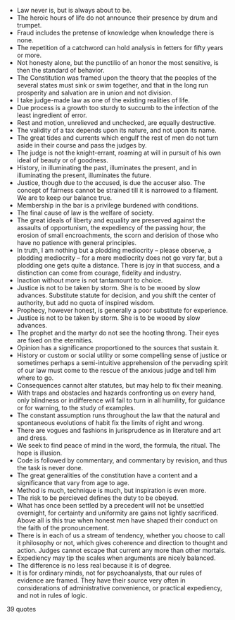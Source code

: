  - Law never is, but is always about to be.
 - The heroic hours of life do not announce their presence by drum and trumpet.
 - Fraud includes the pretense of knowledge when knowledge there is none.
 - The repetition of a catchword can hold analysis in fetters for fifty years or more.
 - Not honesty alone, but the punctilio of an honor the most sensitive, is then the standard of behavior.
 - The Constitution was framed upon the theory that the peoples of the several states must sink or swim together, and that in the long run prosperity and salvation are in union and not division.
 - I take judge-made law as one of the existing realities of life.
 - Due process is a growth too sturdy to succumb to the infection of the least ingredient of error.
 - Rest and motion, unrelieved and unchecked, are equally destructive.
 - The validity of a tax depends upon its nature, and not upon its name.
 - The great tides and currents which engulf the rest of men do not turn aside in their course and pass the judges by.
 - The judge is not the knight-errant, roaming at will in pursuit of his own ideal of beauty or of goodness.
 - History, in illuminating the past, illuminates the present, and in illuminating the present, illuminates the future.
 - Justice, though due to the accused, is due the accuser also. The concept of fairness cannot be strained till it is narrowed to a filament. We are to keep our balance true.
 - Membership in the bar is a privilege burdened with conditions.
 - The final cause of law is the welfare of society.
 - The great ideals of liberty and equality are preserved against the assaults of opportunism, the expediency of the passing hour, the erosion of small encroachments, the scorn and derision of those who have no patience with general principles.
 - In truth, I am nothing but a plodding mediocrity – please observe, a plodding mediocrity – for a mere mediocrity does not go very far, but a plodding one gets quite a distance. There is joy in that success, and a distinction can come from courage, fidelity and industry.
 - Inaction without more is not tantamount to choice.
 - Justice is not to be taken by storm. She is to be wooed by slow advances. Substitute statute for decision, and you shift the center of authority, but add no quota of inspired wisdom.
 - Prophecy, however honest, is generally a poor substitute for experience.
 - Justice is not to be taken by storm. She is to be wooed by slow advances.
 - The prophet and the martyr do not see the hooting throng. Their eyes are fixed on the eternities.
 - Opinion has a significance proportioned to the sources that sustain it.
 - History or custom or social utility or some compelling sense of justice or sometimes perhaps a semi-intuitive apprehension of the pervading spirit of our law must come to the rescue of the anxious judge and tell him where to go.
 - Consequences cannot alter statutes, but may help to fix their meaning.
 - With traps and obstacles and hazards confronting us on every hand, only blindness or indifference will fail to turn in all humility, for guidance or for warning, to the study of examples.
 - The constant assumption runs throughout the law that the natural and spontaneous evolutions of habit fix the limits of right and wrong.
 - There are vogues and fashions in jurisprudence as in literature and art and dress.
 - We seek to find peace of mind in the word, the formula, the ritual. The hope is illusion.
 - Code is followed by commentary, and commentary by revision, and thus the task is never done.
 - The great generalities of the constitution have a content and a significance that vary from age to age.
 - Method is much, technique is much, but inspiration is even more.
 - The risk to be percieved defines the duty to be obeyed.
 - What has once been settled by a precedent will not be unsettled overnight, for certainty and uniformity are gains not lightly sacrificed. Above all is this true when honest men have shaped their conduct on the faith of the pronouncement.
 - There is in each of us a stream of tendency, whether you choose to call it philosophy or not, which gives coherence and direction to thought and action. Judges cannot escape that current any more than other mortals.
 - Expediency may tip the scales when arguments are nicely balanced.
 - The difference is no less real because it is of degree.
 - It is for ordinary minds, not for psychoanalysts, that our rules of evidence are framed. They have their source very often in considerations of administrative convenience, or practical expediency, and not in rules of logic.

39 quotes